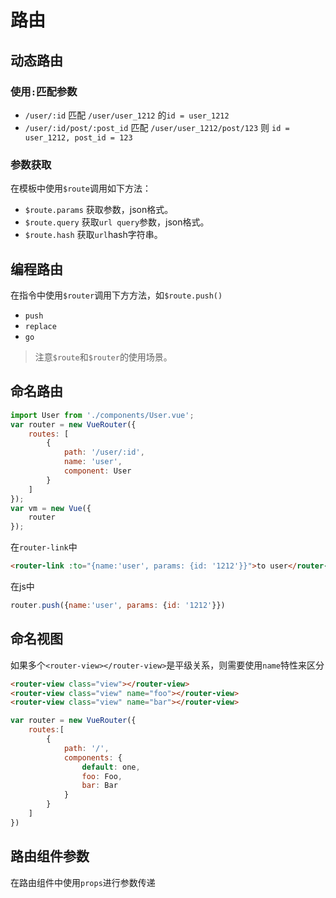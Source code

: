 # 路由
## 动态路由
### 使用`:`匹配参数
* `/user/:id` 匹配 `/user/user_1212` 的`id = user_1212`
* `/user/:id/post/:post_id` 匹配 `/user/user_1212/post/123` 则 `id = user_1212, post_id = 123`
### 参数获取
在模板中使用`$route`调用如下方法：
* `$route.params` 获取参数，json格式。
* `$route.query` 获取`url query`参数，json格式。
* `$route.hash` 获取`url`hash字符串。
## 编程路由
在指令中使用`$router`调用下方方法，如`$route.push()`
* `push`
* `replace`
* `go`
> 注意`$route`和`$router`的使用场景。
## 命名路由
```js
import User from './components/User.vue';
var router = new VueRouter({
	routes: [
		{
			path: '/user/:id',
			name: 'user',
			component: User
		}
	]
});
var vm = new Vue({
	router
});
```
在`router-link`中
```html
<router-link :to="{name:'user', params: {id: '1212'}}">to user</router-link>
```
在js中
```js
router.push({name:'user', params: {id: '1212'}})
```
## 命名视图
如果多个`<router-view></router-view>`是平级关系，则需要使用`name`特性来区分
```html
<router-view class="view"></router-view>
<router-view class="view" name="foo"></router-view>
<router-view class="view" name="bar"></router-view>
```
```js
var router = new VueRouter({
	routes:[
		{
			path: '/',
			components: {
				default: one,
				foo: Foo,
				bar: Bar
			}
		}
	]
})
```
## 路由组件参数
在路由组件中使用`props`进行参数传递


